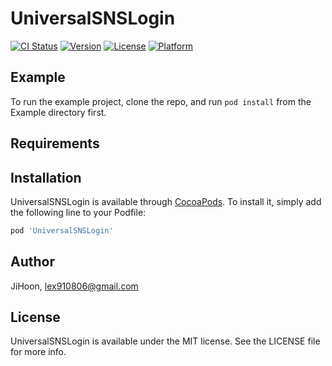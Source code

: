 # UniversalSNSLogin

[![CI Status](https://img.shields.io/travis/lex910806/UniversalSNSLogin.svg?style=flat)](https://travis-ci.org/lex910806/UniversalSNSLogin)
[![Version](https://img.shields.io/cocoapods/v/UniversalSNSLogin.svg?style=flat)](https://cocoapods.org/pods/UniversalSNSLogin)
[![License](https://img.shields.io/cocoapods/l/UniversalSNSLogin.svg?style=flat)](https://cocoapods.org/pods/UniversalSNSLogin)
[![Platform](https://img.shields.io/cocoapods/p/UniversalSNSLogin.svg?style=flat)](https://cocoapods.org/pods/UniversalSNSLogin)

## Example

To run the example project, clone the repo, and run `pod install` from the Example directory first.

## Requirements

## Installation

UniversalSNSLogin is available through [CocoaPods](https://cocoapods.org). To install
it, simply add the following line to your Podfile:

```ruby
pod 'UniversalSNSLogin'
```

## Author

JiHoon, lex910806@gmail.com

## License

UniversalSNSLogin is available under the MIT license. See the LICENSE file for more info.
